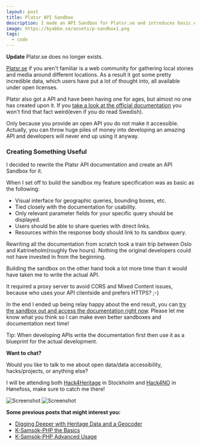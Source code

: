 ```yaml
---
layout: post
title: Platsr API Sandbox
description: I made an API Sandbox for Platsr.se and introduces basic API accessibility.
image: https://byabbe.se/assets/p-sandbox1.png
tags:
  - code
---
```

**Update** Platsr.se does no longer exists.

[Platsr.se][0] if you aren't familiar is a web community for gathering local stories and media around different locations. As a result it got some pretty incredible data, which users have put a lot of thought into, all available under open licenses.

Platsr also got a API and have been having one for ages, but almost no one has created upon it. If you [take a look at the official documentation][1] you won't find that fact weird(even if you do read Swedish).

Only because you provide an open API you do not make it accessible. Actually, you can throw huge piles of money into developing an amazing API and developers will never end up using it anyway.

### Creating Something Useful

I decided to rewrite the Platsr API documentation and create an API Sandbox for it.

When I set off to build the sandbox my feature specification was as basic as the following\:

 - Visual interface for geographic queries, bounding boxes, etc.
 - Tied closely with the documentation for usability.
 - Only relevant parameter fields for your specific query should be displayed.
 - Users should be able to share queries with direct links.
 - Resources within the response body should link to its sandbox query.

Rewriting all the documentation from scratch took a train trip between Oslo and Katrineholm(roughly five hours). Nothing the original developers could not have invested in from the beginning.

Building the sandbox on the other hand took a lot more time than it would have taken me to write the actual API.

It required a proxy server to avoid CORS and Mixed Content issues, because who uses your API clientside and prefers HTTPS? ;-)

In the end I ended up being relay happy about the end result, you can [try the sandbox out and access the documentation right now][2]. Please let me know what you think so I can make even better sandboxes and documentation next time! 

Tip: When developing APIs write the documentation first then use it as a blueprint for the actual development.

**Want to chat?**

Would you like to talk to me about open data/data accessibility, hacks/projects, or anything else?

I will be attending both [Hack4Heritage][3] in Stockholm and [Hack4NO][4] in H&oslash;nefoss, make sure to catch me there!

![Screenshot](https://byabbe.se/assets/p-sandbox1.png)
![Screenshot](https://byabbe.se/assets/p-sandbox2.png)

**Some previous  posts that might interest you\:**

 - [Digging Deeper with Heritage Data and a Geocoder][5]
 - [K-Sams&ouml;k-PHP the Basics][6]
 - [K-Sams&ouml;k-PHP Advanced Usage][7]

[0]: http://www.platsr.se/platsr/
[1]:  http://www.platsr.nu/platsrs-api/
[2]: https://byabbe.se/platsr-api-sandbox/index.html
[3]: https://www.raa.se/hack-for-heritage/
[4]: https://web.archive.org/web/20200224051738/http://www.hack4.no/
[5]: https://byabbe.se/2016/02/04/digging-deeper-with-heritage-data-and-a-geocoder
[6]: https://byabbe.se/2016/01/25/ksamsok-the-basics
[7]: https://byabbe.se/2016/01/26/ksamsok-php-advanced-usage
